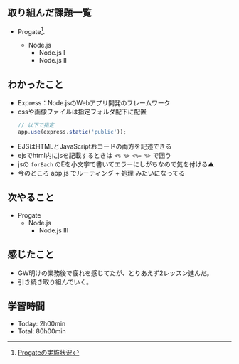 ## 取り組んだ課題一覧
- Progate[^1].
  - Node.js
    - Node.js I
    - Node.js II

  [^1]: [Progateの実施状況](https://github.com/i-yktr/work/blob/main/01_Progate/plan.md)

## わかったこと
- Express：Node.jsのWebアプリ開発のフレームワーク
- cssや画像ファイルは指定フォルダ配下に配置
  ```js
  // 以下で指定
  app.use(express.static('public'));
  ```
- EJSはHTMLとJavaScriptおコードの両方を記述できる
- ejsでhtml内にjsを記載するときは `<% %>` `<%= %>` で囲う
- jsの `forEach` のEを小文字で書いてエラーにしがちなので気を付ける⚠️
- 今のところ app.js でルーティング + 処理 みたいになってる

## 次やること
- Progate
  - Node.js
    - Node.js III

## 感じたこと
- GW明けの業務後で疲れを感じてたが、とりあえず2レッスン進んだ。
- 引き続き取り組んでいく。

## 学習時間
- Today: 2h00min
- Total: 80h00min

